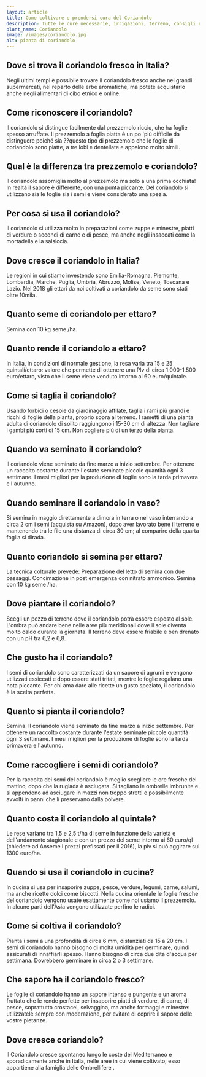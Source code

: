 ```yaml
---
layout: article
title: Come coltivare e prendersi cura del Coriandolo
description: Tutte le cure necessarie, irrigazioni, terreno, consigli e molto altro sulla coltivazione del Coriandolo
plant_name: Coriandolo
image: /images/coriandolo.jpg
alt: pianta di coriandolo
---
```


## Dove si trova il coriandolo fresco in Italia?

Negli ultimi tempi è possibile trovare il coriandolo fresco anche nei grandi supermercati, nel reparto delle erbe aromatiche, ma potete acquistarlo anche negli alimentari di cibo etnico e online.

## Come riconoscere il coriandolo?

Il coriandolo si distingue facilmente dal prezzemolo riccio, che ha foglie spesso arruffate. Il prezzemolo a foglia piatta è un po 'più difficile da distinguere poiché sia ??questo tipo di prezzemolo che le foglie di coriandolo sono piatte, a tre lobi e dentellate e appaiono molto simili.

## Qual è la differenza tra prezzemolo e coriandolo?

Il coriandolo assomiglia molto al prezzemolo ma solo a una prima occhiata! In realtà il sapore è differente, con una punta piccante. Del coriandolo si utilizzano sia le foglie sia i semi e viene considerato una spezia.

## Per cosa si usa il coriandolo?

Il coriandolo si utilizza molto in preparazioni come zuppe e minestre, piatti di verdure o secondi di carne e di pesce, ma anche negli insaccati come la mortadella e la salsiccia.

## Dove cresce il coriandolo in Italia?

Le regioni in cui stiamo investendo sono Emilia-Romagna, Piemonte, Lombardia, Marche, Puglia, Umbria, Abruzzo, Molise, Veneto, Toscana e Lazio. Nel 2018 gli ettari da noi coltivati a coriandolo da seme sono stati oltre 10mila.

## Quanto seme di coriandolo per ettaro?

Semina con 10 kg seme /ha.

## Quanto rende il coriandolo a ettaro?

In Italia, in condizioni di normale gestione, la resa varia tra 15 e 25 quintali/ettaro: valore che permette di ottenere una Plv di circa 1.000-1.500 euro/ettaro, visto che il seme viene venduto intorno ai 60 euro/quintale.

## Come si taglia il coriandolo?

Usando forbici o cesoie da giardinaggio affilate, taglia i rami più grandi e ricchi di foglie della pianta, proprio sopra al terreno. I rametti di una pianta adulta di coriandolo di solito raggiungono i 15-30 cm di altezza. Non tagliare i gambi più corti di 15 cm. Non cogliere più di un terzo della pianta.

## Quando va seminato il coriandolo?

Il coriandolo viene seminato da fine marzo a inizio settembre. Per ottenere un raccolto costante durante l'estate seminate piccole quantità ogni 3 settimane. I mesi migliori per la produzione di foglie sono la tarda primavera e l'autunno.

## Quando seminare il coriandolo in vaso?

Si semina in maggio direttamente a dimora in terra o nel vaso interrando a circa 2 cm i semi (acquista su Amazon), dopo aver lavorato bene il terreno e mantenendo tra le file una distanza di circa 30 cm; al comparire della quarta foglia si dirada.

## Quanto coriandolo si semina per ettaro?

La tecnica colturale prevede: Preparazione del letto di semina con due passaggi. Concimazione in post emergenza con nitrato ammonico. Semina con 10 kg seme /ha.

## Dove piantare il coriandolo?

Scegli un pezzo di terreno dove il coriandolo potrà essere esposto al sole. L'ombra può andare bene nelle aree più meridionali dove il sole diventa molto caldo durante la giornata. Il terreno deve essere friabile e ben drenato con un pH tra 6,2 e 6,8.

## Che gusto ha il coriandolo?

I semi di coriandolo sono caratterizzati da un sapore di agrumi e vengono utilizzati essiccati e dopo essere stati tritati, mentre le foglie regalano una nota piccante. Per chi ama dare alle ricette un gusto speziato, il coriandolo è la scelta perfetta.

## Quanto si pianta il coriandolo?

Semina. Il coriandolo viene seminato da fine marzo a inizio settembre. Per ottenere un raccolto costante durante l'estate seminate piccole quantità ogni 3 settimane. I mesi migliori per la produzione di foglie sono la tarda primavera e l'autunno.

## Come raccogliere i semi di coriandolo?

Per la raccolta dei semi del coriandolo è meglio scegliere le ore fresche del mattino, dopo che la rugiada è asciugata. Si tagliano le ombrelle imbrunite e si appendono ad asciugare in mazzi non troppo stretti e possibilmente avvolti in panni che li preservano dalla polvere.

## Quanto costa il coriandolo al quintale?

Le rese variano tra 1,5 e 2,5 t/ha di seme in funzione della varietà e dell'andamento stagionale e con un prezzo del seme intorno ai 60 euro/ql (chiedere ad Anseme i prezzi prefissati per il 2016), la plv si può aggirare sui 1300 euro/ha.

## Quando si usa il coriandolo in cucina?

In cucina si usa per insaporire zuppe, pesce, verdure, legumi, carne, salumi, ma anche ricette dolci come biscotti. Nella cucina orientale le foglie fresche del coriandolo vengono usate esattamente come noi usiamo il prezzemolo. In alcune parti dell'Asia vengono utilizzate perfino le radici.

## Come si coltiva il coriandolo?

Pianta i semi a una profondità di circa 6 mm, distanziati da 15 a 20 cm. I semi di coriandolo hanno bisogno di molta umidità per germinare, quindi assicurati di innaffiarli spesso. Hanno bisogno di circa due dita d'acqua per settimana. Dovrebbero germinare in circa 2 o 3 settimane.

## Che sapore ha il coriandolo fresco?

Le foglie di coriandolo hanno un sapore intenso e pungente e un aroma fruttato che le rende perfette per insaporire piatti di verdure, di carne, di pesce, soprattutto crostacei, selvaggina, ma anche formaggi e minestre: utilizzatele sempre con moderazione, per evitare di coprire il sapore delle vostre pietanze.

## Dove cresce coriandolo?

Il Coriandolo cresce spontaneo lungo le coste del Mediterraneo e sporadicamente anche in Italia, nelle aree in cui viene coltivato; esso appartiene alla famiglia delle Ombrellifere .

